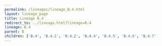 ```yaml
---
permalink: /lineages/lineage_B.4.html
layout: lineage_page
title: Lineage B.4
redirect_to: ../lineage.html?lineage=B.4
lineage: B.4
parent: B
children: ['B.4', 'B.4.1', 'B.4.2', 'B.4.4', 'B.4.5', 'B.4.6', 'B.4.7', 'B.4.8']
---
```

